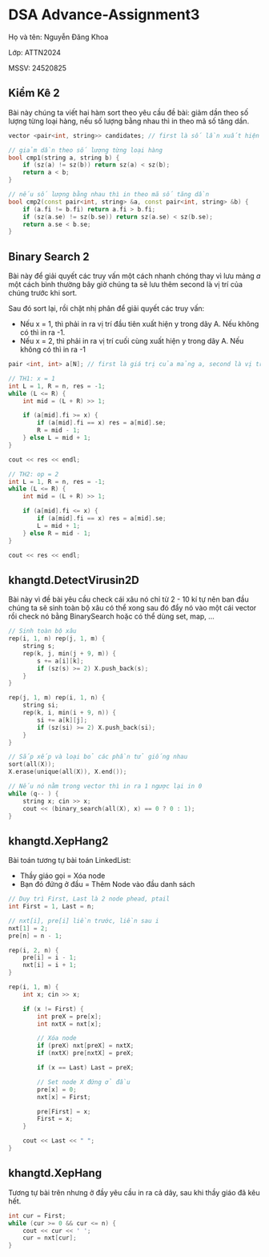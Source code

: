 # DSA Advance-Assignment3

Họ và tên: Nguyễn Đăng Khoa

Lớp: ATTN2024

MSSV: 24520825

## Kiểm Kê 2	
Bài này chúng ta viết hai hàm sort theo yêu cầu đề bài: giảm dần theo số lượng từng loại hàng, nếu số lượng bằng nhau thì in theo mã số tăng dần. 

```C++
vector <pair<int, string>> candidates; // first là số lần xuất hiện của second

// giảm dần theo số lượng từng loại hàng
bool cmp1(string a, string b) {
    if (sz(a) != sz(b)) return sz(a) < sz(b);
    return a < b;
}

// nếu số lượng bằng nhau thì in theo mã số tăng dần
bool cmp2(const pair<int, string> &a, const pair<int, string> &b) {
    if (a.fi != b.fi) return a.fi > b.fi;
    if (sz(a.se) != sz(b.se)) return sz(a.se) < sz(b.se);
    return a.se < b.se;
}
```
## Binary Search 2	
Bài này để giải quyết các truy vấn một cách nhanh chóng thay vì lưu mảng $a$ một cách bình thường bây giờ chúng ta sẽ lưu thêm second là vị trí của chúng trước khi sort. 

Sau đó sort lại, rồi chặt nhị phân để giải quyết các truy vấn:
- Nếu x = 1, thì phải in ra vị trí đầu tiên xuất hiện y trong dãy A. Nếu không có thì in ra -1.
- Nếu x = 2, thì phải in ra vị trí cuối cùng xuất hiện y trong dãy A. Nếu không có thì in ra -1

```C++
pair <int, int> a[N]; // first là giá trị của mảng a, second là vị trí của mảng a trước khi sort

// TH1: x = 1
int L = 1, R = n, res = -1;
while (L <= R) {
    int mid = (L + R) >> 1;

    if (a[mid].fi >= x) {
        if (a[mid].fi == x) res = a[mid].se;
        R = mid - 1;
    } else L = mid + 1;
}

cout << res << endl;

// TH2: op = 2 
int L = 1, R = n, res = -1;
while (L <= R) {
    int mid = (L + R) >> 1;

    if (a[mid].fi <= x) {
        if (a[mid].fi == x) res = a[mid].se;
        L = mid + 1;
    } else R = mid - 1;
}

cout << res << endl;
```

## khangtd.DetectVirusin2D	

Bài này vì đề bài yêu cầu check cái xâu nó chỉ từ 2 - 10 kí tự nên ban đầu chúng ta sẽ sinh toàn bộ xâu có thể xong sau đó đẩy nó vào một cái vector rồi check nó bằng BinarySearch hoặc có thể dùng set, map, ... 

```C++
// Sinh toàn bộ xâu 
rep(i, 1, n) rep(j, 1, m) {
    string s;
    rep(k, j, min(j + 9, m)) {
        s += a[i][k];
        if (sz(s) >= 2) X.push_back(s);
    }
}

rep(j, 1, m) rep(i, 1, n) {
    string si;
    rep(k, i, min(i + 9, n)) {
        si += a[k][j];
        if (sz(si) >= 2) X.push_back(si);
    }
}

// Sắp xếp và loại bỏ các phần tử giống nhau
sort(all(X));
X.erase(unique(all(X)), X.end());

// Nếu nó nằm trong vector thì in ra 1 ngược lại in 0 
while (q-- ) {
    string x; cin >> x;
    cout << (binary_search(all(X), x) == 0 ? 0 : 1);
}
```
## khangtd.XepHang2	

Bài toán tương tự bài toán LinkedList: 
- Thầy giáo gọi = Xóa node 
- Bạn đó đứng ở đầu = Thêm Node vào đầu danh sách 

```C++
// Duy trì First, Last là 2 node phead, ptail
int First = 1, Last = n; 

// nxt[i], pre[i] liền trước, liền sau i 
nxt[1] = 2;
pre[n] = n - 1;

rep(i, 2, n) {
    pre[i] = i - 1;
    nxt[i] = i + 1;
}

rep(i, 1, m) {
    int x; cin >> x;

    if (x != First) {
        int preX = pre[x];
        int nxtX = nxt[x];

        // Xóa node  
        if (preX) nxt[preX] = nxtX;
        if (nxtX) pre[nxtX] = preX;

        if (x == Last) Last = preX;

        // Set node X đứng ở đầu  
        pre[x] = 0;
        nxt[x] = First;

        pre[First] = x;
        First = x;
    }

    cout << Last << " ";
}
```
## khangtd.XepHang	

Tương tự bài trên nhưng ở đầy yêu cầu in ra cả dãy, sau khi thầy giáo đã kêu hết.

```C++
int cur = First;
while (cur >= 0 && cur <= n) {
    cout << cur << ' ';
    cur = nxt[cur];
}
```